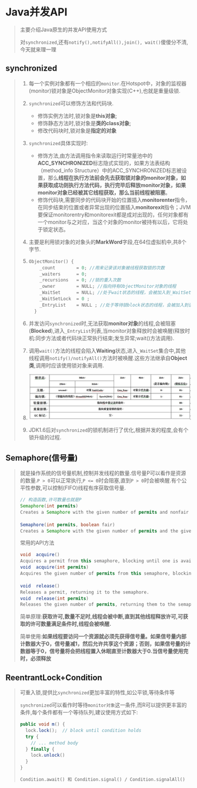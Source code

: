 # Java并发API

> 主要介绍Java原生的并发API使用方式
>
> 对`synchronized`,还有`notify(),notifyAll(),join(), wait()`傻傻分不清,今天就来理一理

## synchronized

> 1. 每一个实例对象都有一个相应的`monitor`.在Hotspot中，对象的监视器(monitor)锁对象是ObjectMonitor对象实现(C++),也就是重量级锁.
>
> 2. `synchronized`可以修饰方法和代码块.
>
>    + 修饰实例方法时,锁对象是**this对象**;
>    +  修饰静态方法时,锁对象是**类的class对象**;
>    +  修改代码块时,锁对象是**指定的对象**
>
> 3. `synchronized`具体实现时:
>
>    + 修饰方法,由方法调用指令来读取运行时常量池中的**ACC_SYNCHRONIZED**标志隐式实现的，如果方法表结构（method_info Structure）中的ACC_SYNCHRONIZED标志被设置，那么**线程在执行方法前会先去获取锁对象的monitor对象，如果获取成功则执行方法代码，执行完毕后释放monitor对象，如果monitor对象已经被其它线程获取，那么当前线程被阻塞**。
>    + 修饰代码块,需要同步的代码块开始的位置插入**monitorenter**指令，在同步结束的位置或者异常出现的位置插入**monitorexit**指令；JVM要保证monitorentry和monitorexit都是成对出现的，任何对象都有一个monitor与之对应，当这个对象的monitor被持有以后，它将处于锁定状态。
>
> 4. 主要是利用锁对象的对象头的**MarkWord**字段,在64位虚拟机中,共8个字节.
>
> 5. ```c++
>    ObjectMonitor() {
>        _count        = 0; //用来记录该对象被线程获取锁的次数
>        _waiters      = 0;
>        _recursions   = 0; //锁的重入次数
>        _owner        = NULL; //指向持有ObjectMonitor对象的线程 
>        _WaitSet      = NULL; //处于wait状态的线程，会被加入到_WaitSet
>        _WaitSetLock  = 0 ;
>        _EntryList    = NULL ; //处于等待锁block状态的线程，会被加入到该列表
>      }
>    ```
>
> 6. 并发访问`synchronized`时,无法获取**monitor对象**的线程,会被阻塞(**Blocked**),进入`_EntryList`列表,当monitor对象释放时会被唤醒(释放时机:同步方法或者代码块正常执行结束;发生异常;wait()方法调用).
>
> 7. 调用`wait()`方法的线程会陷入**Waiting**状态,进入`_WaitSet`集合中,其他线程调用`notify()/notifyAll()`方法时被唤醒.这些方法继承自**Object类**,调用时应该使用锁对象来调用.
>
> 8. ![img](https://raw.githubusercontent.com/tiaotiaopig/feng-images-store/main/images/20180322153316377)
>
> 9. JDK1.6后对`synchronized`的锁机制进行了优化,根据并发的程度,会有个锁升级的过程.

## Semaphore(信号量)

> 就是操作系统的信号量机制,控制并发线程的数量.信号量P可以看作是资源的数量.`P > 0`可以正常执行,`P <= 0`时会阻塞,直到`P > 0`时会被唤醒.有个公平性参数,可以控制(FIFO)线程有序获取信号量.
>
> ```java
> // 构造函数,许可数量也就是P
> Semaphore(int permits)
> Creates a Semaphore with the given number of permits and nonfair fairness setting.
>     
> Semaphore(int permits, boolean fair)
> Creates a Semaphore with the given number of permits and the given fairness setting.
> ```
>
> 常用的API方法
>
> ```java
> void	acquire()
> Acquires a permit from this semaphore, blocking until one is available, or the thread is interrupted.
> void	acquire(int permits)
> Acquires the given number of permits from this semaphore, blocking until all are available, or the thread is interrupted.
>     
> void	release()
> Releases a permit, returning it to the semaphore.
> void	release(int permits)
> Releases the given number of permits, returning them to the semaphore.
> ```
>
> 简单原理:**获取许可,数量不足时,线程会被中断,直到其他线程释放许可,可获取的许可数量满足条件时,线程会被唤醒.**
>
> 简单使用:**如果线程要访问一个资源就必须先获得信号量。如果信号量内部计数器大于0，信号量减1，然后允许共享这个资源；否则，如果信号量的计数器等于0，信号量将会把线程置入休眠直至计数器大于0.当信号量使用完时，必须释放**

## ReentrantLock+Condition

> 可重入锁,提供比`synchronized`更加丰富的特性,如公平锁,等待条件等
>
> `synchronized`可以看作时等待`monitor对象`这一条件,而R可以提供更丰富的条件,每个条件都有一个等待队列,建议使用方式如下:
>
> ```java
> public void m() {
>   lock.lock();  // block until condition holds
>   try {
>     // ... method body
>   } finally {
>     lock.unlock()
>   }
> }
> ```
>
> `Condition.await() 和 Condition.signal() / Condition.signalAll()`